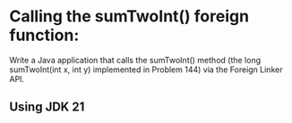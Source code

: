 # Calling the sumTwoInt() foreign function:
Write a Java application that calls the sumTwoInt() method (the long sumTwoInt(int x, int y) implemented in Problem 144) via the Foreign Linker API.

## Using JDK 21